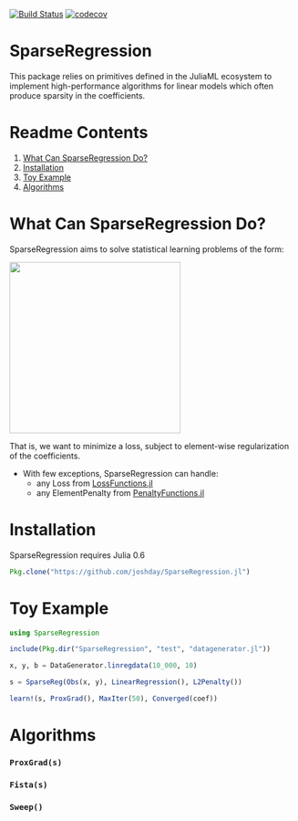 [![Build Status](https://travis-ci.org/joshday/SparseRegression.jl.svg?branch=master)](https://travis-ci.org/joshday/SparseRegression.jl)
[![codecov](https://codecov.io/gh/joshday/SparseRegression.jl/branch/master/graph/badge.svg)](https://codecov.io/gh/joshday/SparseRegression.jl)

# SparseRegression

This package relies on primitives defined in the JuliaML ecosystem to implement high-performance algorithms for linear models which often produce sparsity in the coefficients.   


# Readme Contents
1. [What Can SparseRegression Do?](#what-can-sparseregression-do)
2. [Installation](#installation)
3. [Toy Example](#toy-example)
4. [Algorithms](#algorithms)


# What Can SparseRegression Do?

SparseRegression aims to solve statistical learning problems of the form:

<img width=300 src="https://cloud.githubusercontent.com/assets/8075494/25072239/5d85db30-2297-11e7-817e-e7bebaf056cd.png">

That is, we want to minimize a loss, subject to element-wise regularization of the coefficients.

- With few exceptions, SparseRegression can handle:
  - any Loss from [LossFunctions.jl](https://github.com/JuliaML/LossFunctions.jl#available-losses)
  - any ElementPenalty from [PenaltyFunctions.jl](https://github.com/JuliaML/PenaltyFunctions.jl#available-penalties)

# Installation

SparseRegression requires Julia 0.6

```julia
Pkg.clone("https://github.com/joshday/SparseRegression.jl")
```

# Toy Example

```julia
using SparseRegression

include(Pkg.dir("SparseRegression", "test", "datagenerator.jl"))

x, y, b = DataGenerator.linregdata(10_000, 10)

s = SparseReg(Obs(x, y), LinearRegression(), L2Penalty())

learn!(s, ProxGrad(), MaxIter(50), Converged(coef))
```

# Algorithms

### `ProxGrad(s)`

### `Fista(s)`

### `Sweep()`
